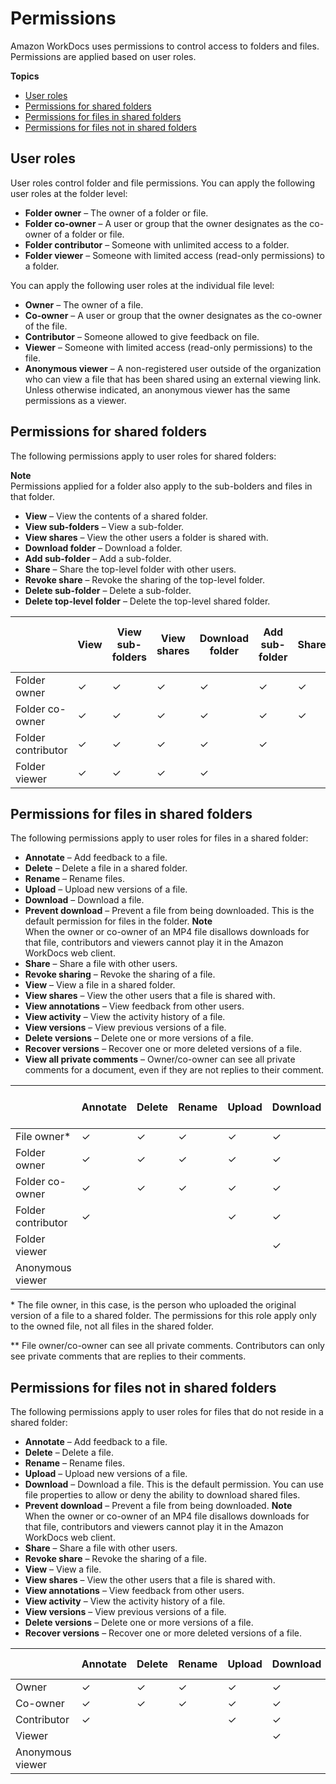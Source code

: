 # Permissions<a name="permissions"></a>

Amazon WorkDocs uses permissions to control access to folders and files\. Permissions are applied based on user roles\.

**Topics**
+ [User roles](#roles)
+ [Permissions for shared folders](#folder_perms)
+ [Permissions for files in shared folders](#shared_document_perms)
+ [Permissions for files not in shared folders](#doc_perms)

## User roles<a name="roles"></a>

User roles control folder and file permissions\. You can apply the following user roles at the folder level:
+ **Folder owner** – The owner of a folder or file\.
+ **Folder co\-owner** – A user or group that the owner designates as the co\-owner of a folder or file\.
+ **Folder contributor** – Someone with unlimited access to a folder\.
+ **Folder viewer** – Someone with limited access \(read\-only permissions\) to a folder\.

You can apply the following user roles at the individual file level:
+ **Owner** – The owner of a file\.
+ **Co\-owner** – A user or group that the owner designates as the co\-owner of the file\.
+ **Contributor** – Someone allowed to give feedback on file\.
+ **Viewer** – Someone with limited access \(read\-only permissions\) to the file\.
+ **Anonymous viewer** – A non\-registered user outside of the organization who can view a file that has been shared using an external viewing link\. Unless otherwise indicated, an anonymous viewer has the same permissions as a viewer\.

## Permissions for shared folders<a name="folder_perms"></a>

The following permissions apply to user roles for shared folders:

**Note**  
Permissions applied for a folder also apply to the sub\-bolders and files in that folder\.
+ **View** – View the contents of a shared folder\.
+ **View sub\-folders** – View a sub\-folder\.
+ **View shares** – View the other users a folder is shared with\.
+ **Download folder** – Download a folder\.
+ **Add sub\-folder** – Add a sub\-folder\.
+ **Share** – Share the top\-level folder with other users\.
+ **Revoke share** – Revoke the sharing of the top\-level folder\.
+ **Delete sub\-folder** – Delete a sub\-folder\.
+ **Delete top\-level folder** – Delete the top\-level shared folder\.


|   | View | View sub\-folders | View shares | Download folder | Add sub\-folder | Share | Revoke share | Delete sub\-folder | Delete top\-level folder | 
| --- | --- | --- | --- | --- | --- | --- | --- | --- | --- | 
| Folder owner | ✓ | ✓ | ✓ | ✓ | ✓ | ✓ | ✓ | ✓ | ✓ | 
| Folder co\-owner | ✓ | ✓ | ✓ | ✓ | ✓ | ✓ | ✓ | ✓ | ✓ | 
| Folder contributor | ✓ | ✓ | ✓ | ✓ | ✓ |  |  |  |  | 
| Folder viewer | ✓ | ✓ | ✓ | ✓ |  |  |  |  |  | 

## Permissions for files in shared folders<a name="shared_document_perms"></a>

The following permissions apply to user roles for files in a shared folder:
+ **Annotate** – Add feedback to a file\.
+ **Delete** – Delete a file in a shared folder\.
+ **Rename** – Rename files\.
+ **Upload** – Upload new versions of a file\.
+ **Download** – Download a file\.
+ **Prevent download** – Prevent a file from being downloaded\. This is the default permission for files in the folder\. 
**Note**  
When the owner or co\-owner of an MP4 file disallows downloads for that file, contributors and viewers cannot play it in the Amazon WorkDocs web client\.
+ **Share** – Share a file with other users\.
+ **Revoke sharing** – Revoke the sharing of a file\.
+ **View** – View a file in a shared folder\.
+ **View shares** – View the other users that a file is shared with\.
+ **View annotations** – View feedback from other users\.
+ **View activity** – View the activity history of a file\.
+ **View versions** – View previous versions of a file\.
+ **Delete versions** – Delete one or more versions of a file\.
+ **Recover versions** – Recover one or more deleted versions of a file\.
+ **View all private comments** – Owner/co\-owner can see all private comments for a document, even if they are not replies to their comment\.


|   | Annotate  | Delete | Rename | Upload | Download | Prevent download | Share | Revoke share | View | View shares | View annotations | View activity | View versions | Delete versions | Recover versions | View all private comments\*\* | 
| --- | --- | --- | --- | --- | --- | --- | --- | --- | --- | --- | --- | --- | --- | --- | --- | --- | 
| File owner\* | ✓ | ✓ | ✓ | ✓ | ✓ | ✓ | ✓ | ✓ | ✓ | ✓ | ✓ | ✓ | ✓ | ✓ | ✓ | ✓ | 
| Folder owner | ✓ | ✓ | ✓ | ✓ | ✓ | ✓ | ✓ | ✓ | ✓ | ✓ | ✓ | ✓ | ✓ | ✓ | ✓ | ✓ | 
| Folder co\-owner | ✓ | ✓ | ✓ | ✓ | ✓ | ✓ | ✓ | ✓ | ✓ | ✓ | ✓ | ✓ | ✓ | ✓ | ✓ | ✓ | 
| Folder contributor | ✓ |   |   | ✓ | ✓ |   |   |   | ✓ | ✓ | ✓ | ✓ | ✓ |   |   |   | 
| Folder viewer |   |   |   |   | ✓ |   |   |   | ✓ | ✓ |   |   |   |   |   |   | 
| Anonymous viewer |   |   |   |   |   |   |   |   | ✓ | ✓ |   |   |   |   |   |   | 

\* The file owner, in this case, is the person who uploaded the original version of a file to a shared folder\. The permissions for this role apply only to the owned file, not all files in the shared folder\.

\*\* File owner/co\-owner can see all private comments\. Contributors can only see private comments that are replies to their comments\.

## Permissions for files not in shared folders<a name="doc_perms"></a>

The following permissions apply to user roles for files that do not reside in a shared folder:
+ **Annotate** – Add feedback to a file\.
+ **Delete** – Delete a file\.
+ **Rename** – Rename files\.
+ **Upload** – Upload new versions of a file\.
+ **Download** – Download a file\. This is the default permission\. You can use file properties to allow or deny the ability to download shared files\. 
+ **Prevent download** – Prevent a file from being downloaded\.
**Note**  
When the owner or co\-owner of an MP4 file disallows downloads for that file, contributors and viewers cannot play it in the Amazon WorkDocs web client\.
+ **Share** – Share a file with other users\.
+ **Revoke share** – Revoke the sharing of a file\.
+ **View** – View a file\.
+ **View shares** – View the other users that a file is shared with\.
+ **View annotations** – View feedback from other users\.
+ **View activity** – View the activity history of a file\.
+ **View versions** – View previous versions of a file\.
+ **Delete versions** – Delete one or more versions of a file\.
+ **Recover versions** – Recover one or more deleted versions of a file\.


|   | Annotate  | Delete | Rename | Upload | Download | Prevent download | Share | Revoke share | View | View shares | View annotations | View activity | View versions | Delete versions | Recover versions | 
| --- | --- | --- | --- | --- | --- | --- | --- | --- | --- | --- | --- | --- | --- | --- | --- | 
| Owner | ✓ | ✓ | ✓ | ✓ | ✓ | ✓ | ✓ | ✓ | ✓ | ✓ | ✓ | ✓ | ✓ | ✓ | ✓ | 
| Co\-owner | ✓ | ✓ | ✓ | ✓ | ✓ | ✓ | ✓ | ✓ | ✓ | ✓ | ✓ | ✓ | ✓ | ✓ | ✓ | 
| Contributor | ✓ |   |   | ✓ | ✓ |   |   |   | ✓ | ✓ | ✓ | ✓ | ✓ | ✓ | ✓ | 
| Viewer |   |   |   |   | ✓ |   |   |   | ✓ | ✓ |   |   |   |   |   | 
| Anonymous viewer |   |   |   |   |   |   |   |   | ✓ | ✓ |   |   |   |   |   | 